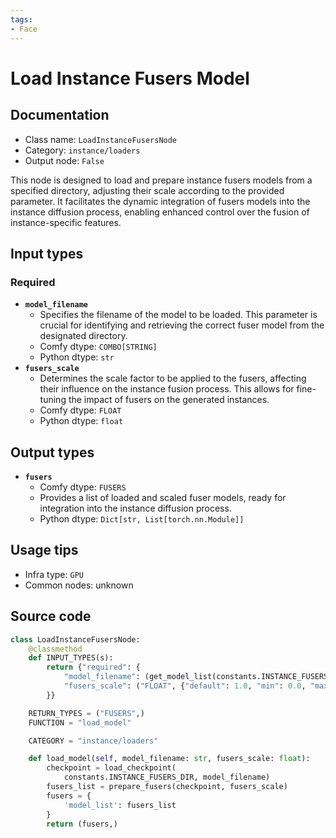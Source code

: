 ```yaml
---
tags:
- Face
---
```


# Load Instance Fusers Model
## Documentation
- Class name: `LoadInstanceFusersNode`
- Category: `instance/loaders`
- Output node: `False`

This node is designed to load and prepare instance fusers models from a specified directory, adjusting their scale according to the provided parameter. It facilitates the dynamic integration of fusers models into the instance diffusion process, enabling enhanced control over the fusion of instance-specific features.
## Input types
### Required
- **`model_filename`**
    - Specifies the filename of the model to be loaded. This parameter is crucial for identifying and retrieving the correct fuser model from the designated directory.
    - Comfy dtype: `COMBO[STRING]`
    - Python dtype: `str`
- **`fusers_scale`**
    - Determines the scale factor to be applied to the fusers, affecting their influence on the instance fusion process. This allows for fine-tuning the impact of fusers on the generated instances.
    - Comfy dtype: `FLOAT`
    - Python dtype: `float`
## Output types
- **`fusers`**
    - Comfy dtype: `FUSERS`
    - Provides a list of loaded and scaled fuser models, ready for integration into the instance diffusion process.
    - Python dtype: `Dict[str, List[torch.nn.Module]]`
## Usage tips
- Infra type: `GPU`
- Common nodes: unknown


## Source code
```python
class LoadInstanceFusersNode:
    @classmethod
    def INPUT_TYPES(s):
        return {"required": {
            "model_filename": (get_model_list(constants.INSTANCE_FUSERS_DIR),),
            "fusers_scale": ("FLOAT", {"default": 1.0, "min": 0.0, "max": 10.0, "step": 0.01}),
        }}

    RETURN_TYPES = ("FUSERS",)
    FUNCTION = "load_model"

    CATEGORY = "instance/loaders"

    def load_model(self, model_filename: str, fusers_scale: float):
        checkpoint = load_checkpoint(
            constants.INSTANCE_FUSERS_DIR, model_filename)
        fusers_list = prepare_fusers(checkpoint, fusers_scale)
        fusers = {
            'model_list': fusers_list
        }
        return (fusers,)

```
